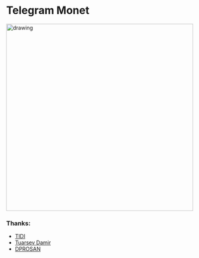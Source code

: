 # Telegram Monet
<img src=screen.gif alt=drawing width=500 />

### Thanks:
- [TIDI](https://t.me/TIDI286)
- [Tuarsev Damir](https://t.me/TierOhneNation)
- [DPROSAN](https://t.me/dprosan)
